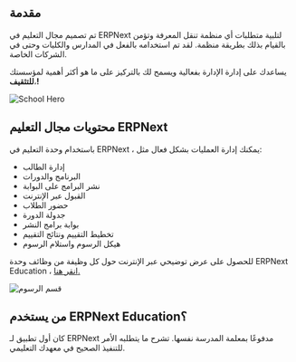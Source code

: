 ## مقدمة

تم تصميم مجال التعليم في ERPNext لتلبية متطلبات أي منظمة تنقل المعرفة وتؤمن بالقيام بذلك بطريقة منظمة. لقد تم استخدامه بالفعل في المدارس والكليات وحتى في الشركات الخاصة.

يساعدك على إدارة الإدارة بفعالية ويسمح لك بالتركيز على ما هو أكثر أهمية لمؤسستك ،**للتثقيف!**

![School Hero](https://docs.erpnext.com/files/school-hero.png)

## محتويات مجال التعليم ERPNext

باستخدام وحدة التعليم في ERPNext ، يمكنك إدارة العمليات بشكل فعال مثل:

* إدارة الطالب
* البرنامج والدورات
* نشر البرامج على البوابة
* القبول عبر الإنترنت
* حضور الطلاب
* جدولة الدورة
* بوابة برامج النشر
* تخطيط التقييم ونتائج التقييم
* هيكل الرسوم واستلام الرسوم

للحصول على عرض توضيحي عبر الإنترنت حول كل وظيفة من وظائف وحدة ERPNext Education ، [انقر هنا.](https://www.youtube.com/watch؟v=f6foQOyGzdA&list=PL3lFfCEoMxvxyjnARY_C1zLoOE55LcMKB)

![قسم الرسوم](https://docs.erpnext.com/files/assessment.png)

## من يستخدم ERPNext Education؟

كان أول تطبيق لـ ERPNext مدفوعًا بمعلمة المدرسة نفسها. تشرح ما يتطلبه الأمر للتنفيذ الصحيح في معهدك التعليمي.